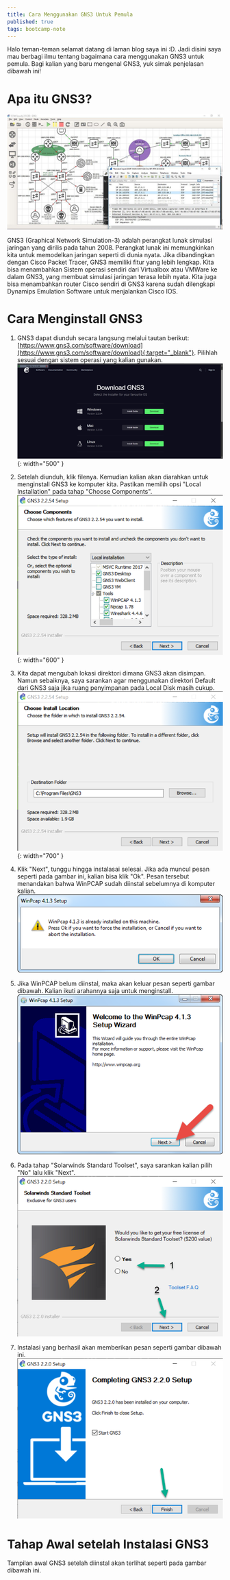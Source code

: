 ```yaml
---
title: Cara Menggunakan GNS3 Untuk Pemula
published: true
tags: bootcamp-note
---
```

Halo teman-teman selamat datang di laman blog saya ini :D. Jadi disini saya mau berbagi ilmu tentang bagaimana cara menggunakan GNS3 untuk pemula. Bagi kalian yang baru mengenal GNS3, yuk simak penjelasan dibawah ini!

# Apa itu GNS3?
![gns3-image](/assets/images/gns3-image.png)

GNS3 (Graphical Network Simulation-3) adalah perangkat lunak simulasi jaringan yang dirilis pada tahun 2008. Perangkat lunak ini memungkinkan kita untuk memodelkan jaringan seperti di dunia nyata. Jika dibandingkan dengan Cisco Packet Tracer, GNS3 memiliki fitur yang lebih lengkap. Kita bisa menambahkan Sistem operasi sendiri dari Virtualbox atau VMWare ke dalam GNS3, yang membuat simulasi jaringan terasa lebih nyata. Kita juga bisa menambahkan router Cisco sendiri di GNS3 karena sudah dilengkapi Dynamips Emulation Software untuk menjalankan Cisco IOS. 

# Cara Menginstall GNS3
1. GNS3 dapat diunduh secara langsung melalui tautan berikut: [https://www.gns3.com/software/download](https://www.gns3.com/software/download){:target="_blank"}. Pilihlah sesuai dengan sistem operasi yang kalian gunakan.<br>
![gns3-image](/assets/images/gns3-tutorial-1.png){: width="500" }

2. Setelah diunduh, klik filenya. Kemudian kalian akan diarahkan untuk menginstall GNS3 ke komputer kita. Pastikan memilih opsi "Local Installation" pada tahap "Choose Components".<br>
![gns3-image](/assets/images/gns3-tutorial-2.png){: width="600" }

3. Kita dapat mengubah lokasi direktori dimana GNS3 akan disimpan. Namun sebaiknya, saya sarankan agar menggunakan direktori Default dari GNS3 saja jika ruang penyimpanan pada Local Disk masih cukup.<br>
![gns3-image](/assets/images/gns3-tutorial-3.png){: width="700" }

4. Klik "Next", tunggu hingga instalasai selesai. Jika ada muncul pesan seperti pada gambar ini, kalian bisa klik "Ok". Pesan tersebut menandakan bahwa WinPCAP sudah diinstal sebelumnya di komputer kalian.<br>
![gns3-image](/assets/images/gns3-tutorial-4.png)

5. Jika WinPCAP belum diinstal, maka akan keluar pesan seperti gambar dibawah. Kalian ikuti arahannya saja untuk menginstall.<br>
![gns3-image](/assets/images/gns3-tutorial-5.png)

5. Pada tahap "Solarwinds Standard Toolset", saya sarankan kalian pilih "No" lalu klik "Next".<br>
![gns3-image](/assets/images/gns3-tutorial-6.png)

6. Instalasi yang berhasil akan memberikan pesan seperti gambar dibawah ini.<br>
![gns3-image](/assets/images/gns3-tutorial-7.png)

# Tahap Awal setelah Instalasi GNS3
Tampilan awal GNS3 setelah diinstal akan terlihat seperti pada gambar dibawah ini. 



